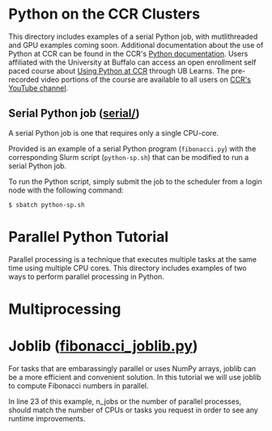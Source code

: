 # Python on the CCR Clusters

This directory includes examples of a serial Python job, with mutlithreaded and GPU examples coming soon.  Additional documentation about the use of Python at CCR can be found in the CCR's [Python documentation](https://docs.ccr.buffalo.edu/en/latest/howto/python/).  Users affiliated with the University at Buffalo can access an open enrollment self paced course about [Using Python at CCR](https://ublearns.buffalo.edu/d2l/le/discovery/view/course/288741) through UB Learns.  The pre-recorded video portions of the course are available to all users on [CCR's YouTube channel](https://youtube.com/@ubccr).

## Serial Python job ([serial/](./serial))

A serial Python job is one that requires only a single CPU-core.

Provided is an example of a serial Python program (`fibonacci.py`) with the corresponding Slurm script (`python-sp.sh`) that can be modified to run a serial Python job.

To run the Python script, simply submit the job to the scheduler from a login node with the following command:
```
$ sbatch python-sp.sh
```


# Parallel Python Tutorial
Parallel processing is a technique that executes multiple tasks at the same time using multiple CPU cores. This directory includes examples of two ways to perform parallel processing in Python.

# Multiprocessing

# Joblib ([fibonacci_joblib.py](./fibonacci_joblib.py))
For tasks that are embarassingly parallel or uses NumPy arrays, joblib can be a more efficient and convenient solution. In this tutorial we will use joblib to compute Fibonacci numbers in parallel.

In line 23 of this example, n_jobs or the number of parallel processes, should match the number of CPUs or tasks you request in order to see any runtime improvements.